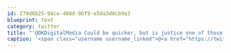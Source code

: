 ```yaml
---
id: 279d6b25-94ce-488d-9bf9-e5da3d0cb9a3
blueprint: text
category: twitter
title: "'@OKDigitalMedia Could be quicker, but is justice one of those things that is best to be dealt with 'in the heat of the moment'"
caption: '<span class="username username_linked">@<a href="https://twitter.com/OKDigitalMedia" title="John Thiessen">OKDigitalMedia</a></span> Could be quicker, but is justice one of those things that is best to be dealt with ''in the heat of the moment'''
---
```

